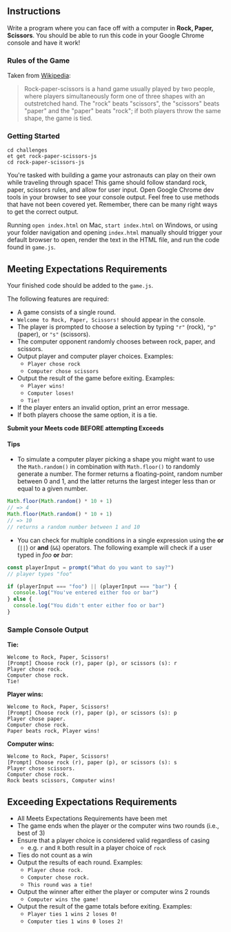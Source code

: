 ## Instructions

Write a program where you can face off with a computer in **Rock, Paper, Scissors**. You should be able to run this code in your Google Chrome console and have it work!

### Rules of the Game

Taken from [Wikipedia](http://en.wikipedia.org/wiki/Rock-paper-scissors):

> Rock-paper-scissors is a hand game usually played by two people, where players simultaneously form one of three shapes with an outstretched hand. The "rock" beats "scissors", the "scissors" beats "paper" and the "paper" beats "rock"; if both players throw the same shape, the game is tied.

### Getting Started

```no-highlight
cd challenges
et get rock-paper-scissors-js
cd rock-paper-scissors-js
```

You're tasked with building a game your astronauts can play on their own while traveling through space! This game should follow standard rock, paper, scissors rules, and allow for user input. Open Google Chrome dev tools in your browser to see your console output. Feel free to use methods that have not been covered yet. Remember, there can be many right ways to get the correct output.

Running `open index.html` on Mac, `start index.html` on Windows, or using your folder navigation and opening `index.html` manually should trigger your default browser to open, render the text in the HTML file, and run the code found in `game.js`.

## Meeting Expectations Requirements

Your finished code should be added to the `game.js`.

The following features are required:

- A game consists of a single round.
- `Welcome to Rock, Paper, Scissors!` should appear in the console.
- The player is prompted to choose a selection by typing `"r"` (rock), `"p"` (paper), or `"s"` (scissors).
- The computer opponent randomly chooses between rock, paper, and scissors.
- Output player and computer player choices. Examples:
  - `Player chose rock`
  - `Computer chose scissors`
- Output the result of the game before exiting. Examples:
  - `Player wins!`
  - `Computer loses!`
  - `Tie!`
- If the player enters an invalid option, print an error message.
- If both players choose the same option, it is a tie.

**Submit your Meets code BEFORE attempting Exceeds**

#### Tips

- To simulate a computer player picking a shape you might want to use the `Math.random()` in combination with `Math.floor()` to randomly generate a number. The former returns a floating-point, random number between 0 and 1, and the latter returns the largest integer less than or equal to a given number.

```javascript
Math.floor(Math.random() * 10 + 1)
// => 4
Math.floor(Math.random() * 10 + 1)
// => 10
// returns a random number between 1 and 10
```

- You can check for multiple conditions in a single expression using the **or** (`||`) or **and** (`&&`) operators. The following example will check if a user typed in _foo_ **or** _bar_:

```js
const playerInput = prompt("What do you want to say?")
// player types "foo"

if (playerInput === "foo") || (playerInput === "bar") {
  console.log("You've entered either foo or bar")
} else {
  console.log("You didn't enter either foo or bar")
}
```

### Sample Console Output

**Tie:**

```no-highlight
Welcome to Rock, Paper, Scissors!
[Prompt] Choose rock (r), paper (p), or scissors (s): r
Player chose rock.
Computer chose rock.
Tie!
```

**Player wins:**

```no-highlight
Welcome to Rock, Paper, Scissors!
[Prompt] Choose rock (r), paper (p), or scissors (s): p
Player chose paper.
Computer chose rock.
Paper beats rock, Player wins!
```

**Computer wins:**

```no-highlight
Welcome to Rock, Paper, Scissors!
[Prompt] Choose rock (r), paper (p), or scissors (s): s
Player chose scissors.
Computer chose rock.
Rock beats scissors, Computer wins!
```

## Exceeding Expectations Requirements

- All Meets Expectations Requirements have been met
- The game ends when the player or the computer wins two rounds (i.e., best of 3)
- Ensure that a player choice is considered valid regardless of casing
  - e.g. `r` and `R` both result in a player choice of `rock`
- Ties do not count as a win
- Output the results of each round. Examples:
  - `Player chose rock.`
  - `Computer chose rock.`
  - `This round was a tie!`
- Output the winner after either the player or computer wins 2 rounds
  - `Computer wins the game!`
- Output the result of the game totals before exiting. Examples:
  - `Player ties 1 wins 2 loses 0!`
  - `Computer ties 1 wins 0 loses 2!`
